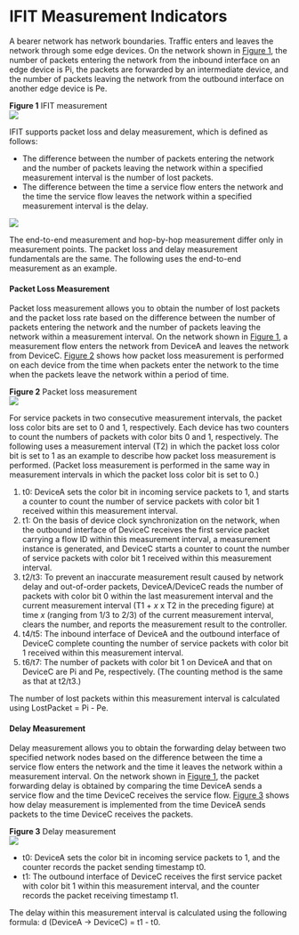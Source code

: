 IFIT Measurement Indicators
===========================

A bearer network has network boundaries. Traffic enters and leaves the network through some edge devices. On the network shown in [Figure 1](#EN-US_CONCEPT_0000001512845662__fig_dc_vrp_ifit_cfg_000202), the number of packets entering the network from the inbound interface on an edge device is Pi, the packets are forwarded by an intermediate device, and the number of packets leaving the network from the outbound interface on another edge device is Pe.

**Figure 1** IFIT measurement  
![](figure/en-us_image_0000001679300397.png)

IFIT supports packet loss and delay measurement, which is defined as follows:

* The difference between the number of packets entering the network and the number of packets leaving the network within a specified measurement interval is the number of lost packets.
* The difference between the time a service flow enters the network and the time the service flow leaves the network within a specified measurement interval is the delay.

![](public_sys-resources/note_3.0-en-us.png) 

The end-to-end measurement and hop-by-hop measurement differ only in measurement points. The packet loss and delay measurement fundamentals are the same. The following uses the end-to-end measurement as an example.


#### Packet Loss Measurement

Packet loss measurement allows you to obtain the number of lost packets and the packet loss rate based on the difference between the number of packets entering the network and the number of packets leaving the network within a measurement interval. On the network shown in [Figure 1](#EN-US_CONCEPT_0000001512845662__fig_dc_vrp_ifit_cfg_000202), a measurement flow enters the network from DeviceA and leaves the network from DeviceC. [Figure 2](#EN-US_CONCEPT_0000001512845662__fig_dc_vrp_feature_new_ipfpm_000701) shows how packet loss measurement is performed on each device from the time when packets enter the network to the time when the packets leave the network within a period of time.

**Figure 2** Packet loss measurement  
![](figure/en-us_image_0000002060489193.png)

For service packets in two consecutive measurement intervals, the packet loss color bits are set to 0 and 1, respectively. Each device has two counters to count the numbers of packets with color bits 0 and 1, respectively. The following uses a measurement interval (T2) in which the packet loss color bit is set to 1 as an example to describe how packet loss measurement is performed. (Packet loss measurement is performed in the same way in measurement intervals in which the packet loss color bit is set to 0.)

1. t0: DeviceA sets the color bit in incoming service packets to 1, and starts a counter to count the number of service packets with color bit 1 received within this measurement interval.
2. t1: On the basis of device clock synchronization on the network, when the outbound interface of DeviceC receives the first service packet carrying a flow ID within this measurement interval, a measurement instance is generated, and DeviceC starts a counter to count the number of service packets with color bit 1 received within this measurement interval.
3. t2/t3: To prevent an inaccurate measurement result caused by network delay and out-of-order packets, DeviceA/DeviceC reads the number of packets with color bit 0 within the last measurement interval and the current measurement interval (T1 + *x* x T2 in the preceding figure) at time *x* (ranging from 1/3 to 2/3) of the current measurement interval, clears the number, and reports the measurement result to the controller.
4. t4/t5: The inbound interface of DeviceA and the outbound interface of DeviceC complete counting the number of service packets with color bit 1 received within this measurement interval.
5. t6/t7: The number of packets with color bit 1 on DeviceA and that on DeviceC are Pi and Pe, respectively. (The counting method is the same as that at t2/t3.)

The number of lost packets within this measurement interval is calculated using LostPacket = Pi - Pe.


#### Delay Measurement

Delay measurement allows you to obtain the forwarding delay between two specified network nodes based on the difference between the time a service flow enters the network and the time it leaves the network within a measurement interval. On the network shown in [Figure 1](#EN-US_CONCEPT_0000001512845662__fig_dc_vrp_ifit_cfg_000202), the packet forwarding delay is obtained by comparing the time DeviceA sends a service flow and the time DeviceC receives the service flow. [Figure 3](#EN-US_CONCEPT_0000001512845662__fig_dc_vrp_feature_new_ipfpm_000703) shows how delay measurement is implemented from the time DeviceA sends packets to the time DeviceC receives the packets.

**Figure 3** Delay measurement  
![](figure/en-us_image_0000001723066093.png)

* t0: DeviceA sets the color bit in incoming service packets to 1, and the counter records the packet sending timestamp t0.
* t1: The outbound interface of DeviceC receives the first service packet with color bit 1 within this measurement interval, and the counter records the packet receiving timestamp t1.

The delay within this measurement interval is calculated using the following formula: d (DeviceA -> DeviceC) = t1 - t0.